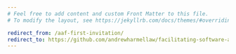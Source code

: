 ```yaml
---
# Feel free to add content and custom Front Matter to this file.
# To modify the layout, see https://jekyllrb.com/docs/themes/#overriding-theme-defaults

redirect_from: /aaf-first-invitation/
redirect_to: https://github.com/andrewharmellaw/facilitating-software-architecture/blob/main/adviceforum/first-aaf-invite.md
---
```

